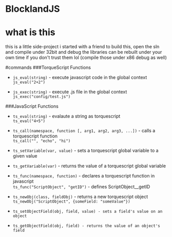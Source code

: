 # BlocklandJS

# what is this

this is a little side-project i started with a friend
to build this, open the sln and compile under 32bit and debug
the libraries can be rebuilt under your own time if you don't trust them lol (compile those under x86 debug as well)


#commands
###TorqueScript Functions
* `js_eval(string)` - execute javascript code in the global context<br>
`js_eval("2+2")`

* `js_exec(string)` - execute .js file in the global context<br>
`js_exec("config/test.js")`

###JavaScript Functions
* `ts_eval(string)` - evalaute a string as torquescript<br>
`ts_eval("4+5")`

* `ts_call(namespace, function [, arg1, arg2, arg3, ...])` - calls a torquescript function<br>
`ts_call("", "echo", "hi")`

* `ts_setVariable(var, value)` - sets a torquescript global variable to a given value

* `ts_getVariable(var)` - returns the value of a torquescript global variable

* `ts_func(namespace, function)` - declares a torquescript function in javascript<br>
`ts_func("ScriptObject", "getID")` - defines ScriptObject__getID

* `ts_newObj(class, fieldObj)` - returns a new torquescript object<br>
`ts_newObj("ScriptObject", {someField: "someValue"})`

* `ts_setObjectField(obj, field, value) - sets a field's value on an object`

* `ts_getObjectField(obj, field) - returns the value of an object's field`

